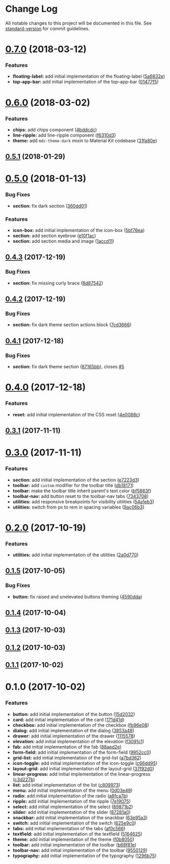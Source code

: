# Change Log

All notable changes to this project will be documented in this file. See [standard-version](https://github.com/conventional-changelog/standard-version) for commit guidelines.

<a name="0.7.0"></a>
# [0.7.0](https://github.com/webdenim/material-components-kit/compare/0.6.0...0.7.0) (2018-03-12)


### Features

* **floating-label:** add initial implementation of the floating-label ([5a6832e](https://github.com/webdenim/material-components-kit/commit/5a6832e))
* **top-app-bar:** add initial implementation of the top-app-bar ([01477f5](https://github.com/webdenim/material-components-kit/commit/01477f5))



<a name="0.6.0"></a>
# [0.6.0](https://github.com/webdenim/material-components-kit/compare/0.5.1...0.6.0) (2018-03-02)


### Features

* **chips:** add chips component ([4bddcdc](https://github.com/webdenim/material-components-kit/commit/4bddcdc))
* **line-ripple:** add line-ripple component ([f6310d3](https://github.com/webdenim/material-components-kit/commit/f6310d3))
* **theme:** add `mdc-theme-dark` mixin to Material Kit codebase ([31fa80e](https://github.com/webdenim/material-components-kit/commit/31fa80e))



<a name="0.5.1"></a>
## [0.5.1](https://github.com/webdenim/material-components-kit/compare/0.5.0...0.5.1) (2018-01-29)



<a name="0.5.0"></a>
# [0.5.0](https://github.com/webdenim/material-components-kit/compare/0.4.3...0.5.0) (2018-01-13)


### Bug Fixes

* **section:** fix dark section ([360dd01](https://github.com/webdenim/material-components-kit/commit/360dd01))


### Features

* **icon-box:** add initial implementation of the icon-box ([5bf76ea](https://github.com/webdenim/material-components-kit/commit/5bf76ea))
* **section:** add section eyebrow ([e10f1ac](https://github.com/webdenim/material-components-kit/commit/e10f1ac))
* **section:** add section media and image ([1accd11](https://github.com/webdenim/material-components-kit/commit/1accd11))



<a name="0.4.3"></a>
## [0.4.3](https://github.com/webdenim/material-components-kit/compare/0.4.2...0.4.3) (2017-12-19)


### Bug Fixes

* **section:** fix missing curly brace ([8d87542](https://github.com/webdenim/material-components-kit/commit/8d87542))



<a name="0.4.2"></a>
## [0.4.2](https://github.com/webdenim/material-components-kit/compare/0.4.1...0.4.2) (2017-12-19)


### Bug Fixes

* **section:** fix dark theme section actions block ([7cd3666](https://github.com/webdenim/material-components-kit/commit/7cd3666))



<a name="0.4.1"></a>
## [0.4.1](https://github.com/webdenim/material-components-kit/compare/0.4.0...0.4.1) (2017-12-18)


### Bug Fixes

* **section:** fix dark theme section ([87165bb](https://github.com/webdenim/material-components-kit/commit/87165bb)), closes [#5](https://github.com/webdenim/material-components-kit/issues/5)



<a name="0.4.0"></a>
# [0.4.0](https://github.com/webdenim/material-components-kit/compare/0.3.1...0.4.0) (2017-12-18)


### Features

* **reset:** add initial implementation of the CSS reset ([4e0088c](https://github.com/webdenim/material-components-kit/commit/4e0088c))



<a name="0.3.1"></a>
## [0.3.1](https://github.com/webdenim/material-components-kit/compare/0.3.0...0.3.1) (2017-11-11)



<a name="0.3.0"></a>
# [0.3.0](https://github.com/webdenim/material-components-kit/compare/0.2.0...0.3.0) (2017-11-11)


### Features

* **section:** add initial implementation of the section ([e7223d3](https://github.com/webdenim/material-components-kit/commit/e7223d3))
* **toolbar:** add `custom` modifier for the toolbar title ([db18171](https://github.com/webdenim/material-components-kit/commit/db18171))
* **toolbar:** make the toolbar title inherit parent's text color ([bf5863f](https://github.com/webdenim/material-components-kit/commit/bf5863f))
* **toolbar-nav:** add button reset to the toolbar-nav tabs ([7343708](https://github.com/webdenim/material-components-kit/commit/7343708))
* **utilities:** add responsive breakpoints for visibility utilities ([54a1eb3](https://github.com/webdenim/material-components-kit/commit/54a1eb3))
* **utilities:** switch from px to rem in spacing variables ([9ac06b3](https://github.com/webdenim/material-components-kit/commit/9ac06b3))



<a name="0.2.0"></a>
# [0.2.0](https://github.com/webdenim/material-components-kit/compare/0.1.5...0.2.0) (2017-10-19)


### Features

* **utilities:** add initial implementation of the utilities ([2a0d770](https://github.com/webdenim/material-components-kit/commit/2a0d770))



<a name="0.1.5"></a>
## [0.1.5](https://github.com/webdenim/material-components-kit/compare/0.1.4...0.1.5) (2017-10-05)


### Bug Fixes

* **button:** fix raised and unelevated buttons theming ([4590dda](https://github.com/webdenim/material-components-kit/commit/4590dda))



<a name="0.1.4"></a>
## [0.1.4](https://github.com/webdenim/material-components-kit/compare/0.1.3...0.1.4) (2017-10-04)



<a name="0.1.3"></a>
## [0.1.3](https://github.com/webdenim/material-components-kit/compare/0.1.2...0.1.3) (2017-10-03)



<a name="0.1.2"></a>
## [0.1.2](https://github.com/webdenim/material-components-kit/compare/0.1.1...0.1.2) (2017-10-03)



<a name="0.1.1"></a>
## [0.1.1](https://github.com/webdenim/material-components-kit/compare/0.1.0...0.1.1) (2017-10-02)



<a name="0.1.0"></a>
# 0.1.0 (2017-10-02)


### Features

* **button:** add initial implementation of the button ([15d2032](https://github.com/webdenim/material-components-kit/commit/15d2032))
* **card:** add initial implementation of the card ([171d41d](https://github.com/webdenim/material-components-kit/commit/171d41d))
* **checkbox:** add initial implementation of the checkbox ([fb96e08](https://github.com/webdenim/material-components-kit/commit/fb96e08))
* **dialog:** add initial implementation of the dialog ([3853a48](https://github.com/webdenim/material-components-kit/commit/3853a48))
* **drawer:** add initial implementation of the drawer ([1115578](https://github.com/webdenim/material-components-kit/commit/1115578))
* **elevation:** add initial implementation of the elevation ([f3091c1](https://github.com/webdenim/material-components-kit/commit/f3091c1))
* **fab:** add initial implementation of the fab ([88aed2e](https://github.com/webdenim/material-components-kit/commit/88aed2e))
* **form-field:** add initial implementation of the form-field ([9952cc0](https://github.com/webdenim/material-components-kit/commit/9952cc0))
* **grid-list:** add initial implementation of the grid-list ([a7bd362](https://github.com/webdenim/material-components-kit/commit/a7bd362))
* **icon-toggle:** add initial implementation of the icon-toggle ([c66dd95](https://github.com/webdenim/material-components-kit/commit/c66dd95))
* **layout-grid:** add initial implementation of the layout-grid ([37f92d0](https://github.com/webdenim/material-components-kit/commit/37f92d0))
* **linear-progress:** add initial implementation of the linear-progress ([c3d227b](https://github.com/webdenim/material-components-kit/commit/c3d227b))
* **list:** add initial implementation of the list ([c809973](https://github.com/webdenim/material-components-kit/commit/c809973))
* **menu:** add initial implementation of the menu ([0d03e49](https://github.com/webdenim/material-components-kit/commit/0d03e49))
* **radio:** add initial implementation of the radio ([a8fca7b](https://github.com/webdenim/material-components-kit/commit/a8fca7b))
* **ripple:** add initial implementation of the ripple ([7e19075](https://github.com/webdenim/material-components-kit/commit/7e19075))
* **select:** add initial implementation of the select ([89871b2](https://github.com/webdenim/material-components-kit/commit/89871b2))
* **slider:** add initial implementation of the slider ([87281a0](https://github.com/webdenim/material-components-kit/commit/87281a0))
* **snackbar:** add initial implementation of the snackbar ([63e95a3](https://github.com/webdenim/material-components-kit/commit/63e95a3))
* **switch:** add initial implementation of the switch ([625e9c0](https://github.com/webdenim/material-components-kit/commit/625e9c0))
* **tabs:** add initial implementation of the tabs ([af0c566](https://github.com/webdenim/material-components-kit/commit/af0c566))
* **textfield:** add initial implementation of the textfield ([5164625](https://github.com/webdenim/material-components-kit/commit/5164625))
* **theme:** add initial implementation of the theme ([f0b8050](https://github.com/webdenim/material-components-kit/commit/f0b8050))
* **toolbar:** add initial implementation of the toolbar ([b68f81e](https://github.com/webdenim/material-components-kit/commit/b68f81e))
* **toolbar-nav:** add initial implementation of the toolbar ([9550129](https://github.com/webdenim/material-components-kit/commit/9550129))
* **typography:** add initial implementation of the typography ([1296b75](https://github.com/webdenim/material-components-kit/commit/1296b75))
